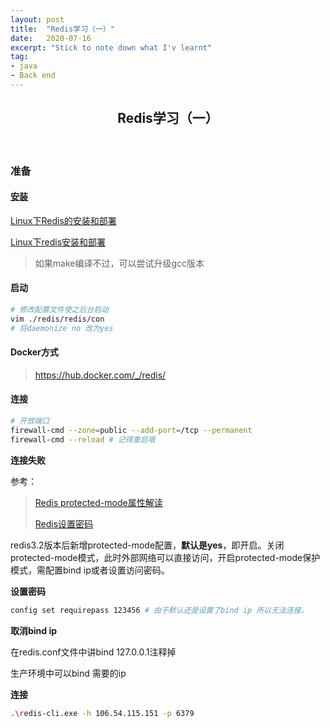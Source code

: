 ```yaml
---
layout: post
title:  "Redis学习（一）"
date:   2020-07-16
excerpt: "Stick to note down what I'v learnt"
tag:
- java 
- Back end
---
```


<center><H2><b>Redis学习（一）</b></H2></center><br>

### 准备

#### [安装]()

[Linux下Redis的安装和部署](https://www.cnblogs.com/wangchunniu1314/p/6339416.html)

[Linux下redis安装和部署](https://www.jianshu.com/p/bc84b2b71c1c)

> 如果make编译不过，可以尝试升级gcc版本



#### 启动

```bash
# 修改配置文件使之后台启动
vim ./redis/redis/con
# 将daemonize no 改为yes
```



#### Docker方式

> <https://hub.docker.com/_/redis/>



#### 连接

```bash
# 开放端口
firewall-cmd --zone=public --add-port=/tcp --permanent
firewall-cmd --reload # 记得重启哦
```

**连接失败**

参考：

> [Redis protected-mode属性解读](https://www.cnblogs.com/kingsonfu/p/10138647.html)
>
> [Redis设置密码](https://www.cnblogs.com/tenny-peng/p/11543440.html)

redis3.2版本后新增protected-mode配置，**默认是yes**，即开启。关闭protected-mode模式，此时外部网络可以直接访问，开启protected-mode保护模式，需配置bind ip或者设置访问密码。

**设置密码**

```bash
config set requirepass 123456 # 由于默认还是设置了bind ip 所以无法连接。
```

**取消bind ip**

在redis.conf文件中讲bind 127.0.0.1注释掉

生产环境中可以bind 需要的ip

**连接**

```bash
.\redis-cli.exe -h 106.54.115.151 -p 6379
```



